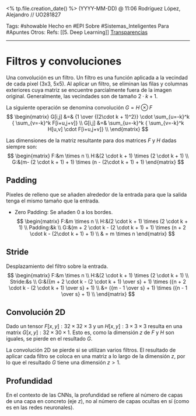 <% tp.file.creation_date() %> (YYYY-MM-DD) @ 11:06
Rodríguez López, Alejandro // UO281827

Tags:
	#showable
	Hecho en #EPI
	Sobre  #Sistemas_Inteligentes 
	Para #Apuntes 
	Otros:
	Refs:
		[[5. Deep Learning]]
		[Transparencias](https://www.campusvirtual.uniovi.es/pluginfile.php/978613/mod_resource/content/1/T5_CNN.pdf)
 
<hr>

# Filtros y convoluciones
Una convolución es un filtro. Un filtro es una función aplicada a la vecindad de cada pixel (3x3, 5x5).
Al aplicar un filtro, se eliminan las filas y columnas exteriores cuya matriz se encuentre parcialmente fuera de la imagen original.
Generalmente, las vecindades son de tamaño $2\cdot k + 1$.

La siguiente operación se denomina convolución $G = H \otimes F$
$$
\begin{matrix}
G[i,j] &=& {1 \over {(2\cdot k + 1)^2}} \cdot \sum_{u=-k}^k { \sum_{v=-k}^k F[i+u,j+v]} \\
G[i,j] &=& \sum_{u=-k}^k { \sum_{v=-k}^k H[u,v] \cdot F[i+u,j+v]} \\
\end{matrix}
$$

Las dimensiones de la matriz resultante para dos matrices $F$ y $H$ dadas siempre son:
$$
\begin{matrix}
F:&m \times n \\
H:&(2 \cdot k + 1) \times (2 \cdot k + 1) \\
G:&(m- (2 \cdot k + 1) + 1) \times (n - (2\cdot k + 1) + 1)
\end{matrix}
$$

## Padding
Pixeles de relleno que se añaden alrededor de la entrada para que la salida tenga el mismo tamaño que la entrada.
- Zero Padding: Se añaden $0$ a los bordes.
$$
\begin{matrix}
F:&m \times n \\
H:&(2 \cdot k + 1) \times (2 \cdot k + 1) \\
Padding:&k \\
G:&(m + 2 \cdot k - (2 \cdot k + 1) + 1) \times (n + 2 \cdot k - (2\cdot k + 1) + 1) \\
& = m \times n
\end{matrix}
$$

## Stride
Desplazamiento del filtro sobre la entrada.
$$
\begin{matrix}
F:&m \times n \\
H:&(2 \cdot k + 1) \times (2 \cdot k + 1) \\
Stride:&s \\
G:&({m + 2 \cdot k - (2 \cdot k + 1) \over s} + 1) \times ({n + 2 \cdot k - (2 \cdot k + 1) \over s} + 1) \\
&= ({m - 1 \over s} + 1) \times ({n - 1 \over s} + 1) \\
\end{matrix}
$$

## Convolución 2D
Dado un tensor $F[x,y]: 32\times32\times3$ y un $H[x,y]:3\times3\times3$ resulta en una matrix $G[x,y]:32\times30\times1$. Esto es, como la dimensión $z$ de $F$ y $H$ son iguales, se pierde en el resultado $G$.

La convolución 2D se pierde si se utilizan varios filtros. El resultado de aplicar cada filtro se coloca en una matriz a lo largo de la dimensión $z$, por lo que el resultado $G$ tiene una dimensión $z > 1$.

## Profundidad
En el contexto de las CNNs, la profundidad se refiere al número de capas de una capa en concreto (eje $z$), no al número de capas ocultas en sí (como es en las redes neuronales).